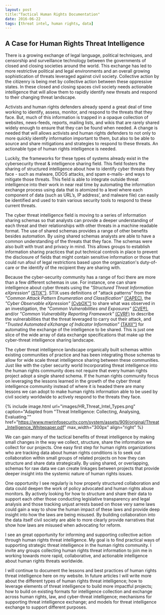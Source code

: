```yaml
---
layout: post
title:"Tactical Human Rights Documentation"
date: 2016-06-22
tags: [threat intel, human rights, data]
---
```


## A Case for Human Rights Threat Intelligence

There is a growing exchange of legal language, political techniques, and censorship and surveillance technology between the governments of closed and closing societies around the world. This exchange has led to more restrictive political and legal environments and an overall growing sophistication of threats leveraged against civil society. Collective action by the citizenry is being met by collective action between these oppressive states. In these closed and closing spaces civil society needs actionable intelligence that will allow them to rapidly identify new threats and respond to their changing threat landscape.

Activists and human rights defenders already spend a great deal of time working to identify, assess, monitor, and respond to the threats that they face. But, much of this information is trapped in a opaque collection of websites, news-feeds, reports, mailing lists, and wikis that are rarely shared widely enough to ensure that they can be found when needed. A change is needed that will allows activists and human rights defenders to not only to more quickly identify information important to them, but also to be able to source and share mitigations and strategies to respond to these threats.  An actionable type of human rights intelligence is needed.

Luckily, the frameworks for these types of systems already exist in the cybersecurity threat & intelligence sharing field. This field fosters the sharing of structured intelligence about how to identify cyber threats they face - such as malware, DDOS attacks, and spam e-mails- and ways to mitigate those threats. This field is able to integrate outside threat intelligence into their work in near real time by automating the information exchange process using data that is atomized to a level where each component of data (such as URL’s, IP address’, and malware file) can easily be identified and used to train various security tools to respond to these current threats.

The cyber threat intelligence field is moving to a series of information sharing schemas so that analysts can provide a deeper understanding of each threat and their relationships with other threats in a machine readable format. The use of shared schemas provides a range of other benefits besides automation. By using shared schemas analysts are able to have a common understanding of the threats that they face. The schemas were also built with trust and privacy in mind. This allows groups to establish information sharing practices that put technical controls in place to prevent the disclosure of fields that might contain sensitive information or those that could run afoul of legal restrictions based upon the organization's duty-of-care or the identify of the recipient they are sharing with.

Because the cyber-security community has a range of foci there are more than a few different schemas in use. For instance, one can share intelligence about cyber threats using the *"Structured Threat Information eXpression”* [(STIX™)](https://stixproject.github.io/). STIX uses definitions of "attack patterns” from the *"Common Attack Pattern Enumeration and Classification”* [(CAPEC)](https://capec.mitre.org/), the *"Cyber Observable eXpression"* [(CybOX™)](https://cyboxproject.github.io/) to share what was observed in an investigation, the *"Common Vulnerabilities and Exposures”* [(CVE®)](https://cve.mitre.org/), and/or *"Common Vulnerability Reporting Framework”* [(CVRF)](http://cvrf.github.io/) to describe the vulnerabilities that the threat leveraged to carry out their attack, and *"Trusted Automated eXchange of Indicator Information”* [(TAXII™)](https://taxiiproject.github.io/) for automating the exchange of the intelligence to be shared. This is just one slice of the wide array of data exchange specifications that make up the cyber-threat intelligence sharing landscape.

The cyber threat intelligence landscape organically built schemas within existing communities of practice and has been integrating those schemas to allow for wide scale threat intelligence sharing between these communities. Just like with the cyber security world Incorporating threat intelligence into the human rights community does not require that every human rights project adopt a single shared schema. If the human rights community focus on leveraging the lessons learned in the growth of the cyber threat intelligence community instead of where it is headed there are many lessons we can adopt to make human rights information able to be used by civil society worldwide to actively respond to the threats they face.

{% include image.html url="images/HR_Threat_Intel_Types.png" caption="Adapted from \"Threat Intelligence: Collecting, Analysing, Evaluating.\"" href="https://www.mwrinfosecurity.com/system/assets/909/original/Threat_Intelligence_Whitepaper.pdf" max_width="300px" align="right" %}

We can gain many of the tactical benefits of threat intelligence by making small changes in the way we collect, structure, share the information we collect for our projects. One easy first step for human rights organizations who are tracking data about human rights conditions is to seek out collaboration within small groups of related projects on how they can structure and share data strategically. By using shared, or overlapping, schemas for raw data we can create linkages between projects that provide deeper insight into the systemic nature of human rights issues.

One opportunity I see regularly is how properly structured collaboration and data could deepen the work of policy advocated and human rights abuse monitors. By actively looking for how to structure and share their data to support each other those conducting legislative transparency and legal analysis and those tracking unjust arrests based on those very same laws could gain a way to show the human impact of these laws and provide deep insight into how the laws are being misused. By building collaboration into the data itself civil society are able to more clearly provide narratives that show how laws are misused when advocating for reform.

I see an great opportunity for informing and supporting collective action through human rights threat intelligence. My goal is to find practical ways of supporting strategic threat intelligence in the human rights community. I invite any groups collecting human rights threat information to join me in working towards more rapid, collaborative, and actionable intelligence about human rights threats worldwide.

I will continue to document the lessons and best practices of human rights threat intelligence here on my website. In future articles I will write more about the different types of human rights threat intelligence; how to leverage elements of threat intelligence to build more impactful projects; how to build on existing formats for intelligence collection and exchange across human rights, law, and cyber-threat intelligence; mechanisms for supporting threat intelligence exchange; and models for threat intelligence exchange to support different purposes.
